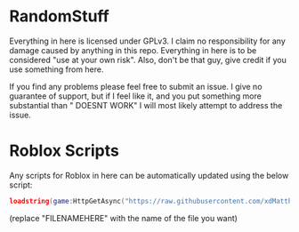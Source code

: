 # RandomStuff
Everything in here is licensed under GPLv3. I claim no responsibility for any damage caused by anything in this repo. Everything in here is to be considered "use at your own risk". Also, don't be that guy, give credit if you use something from here.

If you find any problems please feel free to submit an issue. I give no guarantee of support, but if I feel like it, and you put something more substantial than "<X> DOESNT WORK" I will most likely attempt to address the issue.

# Roblox Scripts
Any scripts for Roblox in here can be automatically updated using the below script:
```lua
loadstring(game:HttpGetAsync("https://raw.githubusercontent.com/xdMatthewbx/RandomStuff/master/FILENAMEHERE.lua", true))()
```
(replace "FILENAMEHERE" with the name of the file you want)
